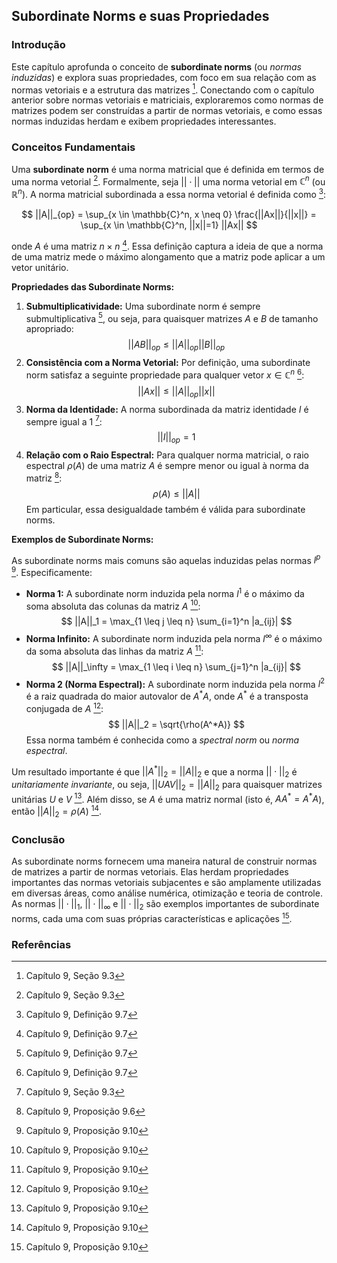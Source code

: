 ## Subordinate Norms e suas Propriedades

### Introdução
Este capítulo aprofunda o conceito de **subordinate norms** (ou *normas induzidas*) e explora suas propriedades, com foco em sua relação com as normas vetoriais e a estrutura das matrizes [^340]. Conectando com o capítulo anterior sobre normas vetoriais e matriciais, exploraremos como normas de matrizes podem ser construídas a partir de normas vetoriais, e como essas normas induzidas herdam e exibem propriedades interessantes.

### Conceitos Fundamentais

Uma **subordinate norm** é uma norma matricial que é definida em termos de uma norma vetorial [^340]. Formalmente, seja $||\cdot||$ uma norma vetorial em $\mathbb{C}^n$ (ou $\mathbb{R}^n$). A norma matricial subordinada a essa norma vetorial é definida como [^341]:

$$
||A||_{op} = \sup_{x \in \mathbb{C}^n, x \neq 0} \frac{||Ax||}{||x||} = \sup_{x \in \mathbb{C}^n, ||x||=1} ||Ax||
$$

onde $A$ é uma matriz $n \times n$ [^341]. Essa definição captura a ideia de que a norma de uma matriz mede o máximo alongamento que a matriz pode aplicar a um vetor unitário.

**Propriedades das Subordinate Norms:**

1.  **Submultiplicatividade:** Uma subordinate norm é sempre submultiplicativa [^341], ou seja, para quaisquer matrizes $A$ e $B$ de tamanho apropriado:
    $$
    ||AB||_{op} \leq ||A||_{op} ||B||_{op}
    $$
2.  **Consistência com a Norma Vetorial:** Por definição, uma subordinate norm satisfaz a seguinte propriedade para qualquer vetor $x \in \mathbb{C}^n$ [^341]:
    $$
    ||Ax|| \leq ||A||_{op} ||x||
    $$
3.  **Norma da Identidade:** A norma subordinada da matriz identidade $I$ é sempre igual a 1 [^342]:
    $$
    ||I||_{op} = 1
    $$
4.  **Relação com o Raio Espectral:** Para qualquer norma matricial, o raio espectral $\rho(A)$ de uma matriz $A$ é sempre menor ou igual à norma da matriz [^338]:
    $$
    \rho(A) \leq ||A||
    $$
    Em particular, essa desigualdade também é válida para subordinate norms.

**Exemplos de Subordinate Norms:**

As subordinate norms mais comuns são aquelas induzidas pelas normas $l^p$ [^343]. Especificamente:

*   **Norma 1:** A subordinate norm induzida pela norma $l^1$ é o máximo da soma absoluta das colunas da matriz $A$ [^343]:
    $$
    ||A||_1 = \max_{1 \leq j \leq n} \sum_{i=1}^n |a_{ij}|
    $$
*   **Norma Infinito:** A subordinate norm induzida pela norma $l^\infty$ é o máximo da soma absoluta das linhas da matriz $A$ [^343]:
    $$
    ||A||_\infty = \max_{1 \leq i \leq n} \sum_{j=1}^n |a_{ij}|
    $$
*   **Norma 2 (Norma Espectral):** A subordinate norm induzida pela norma $l^2$ é a raiz quadrada do maior autovalor de $A^*A$, onde $A^*$ é a transposta conjugada de $A$ [^343]:
    $$
    ||A||_2 = \sqrt{\rho(A^*A)}
    $$
    Essa norma também é conhecida como a *spectral norm* ou *norma espectral*.

Um resultado importante é que $||A^*||_2 = ||A||_2$ e que a norma $||\cdot||_2$ é *unitariamente invariante*, ou seja, $||UAV||_2 = ||A||_2$ para quaisquer matrizes unitárias $U$ e $V$ [^343]. Além disso, se $A$ é uma matriz normal (isto é, $AA^* = A^*A$), então $||A||_2 = \rho(A)$ [^343].

### Conclusão

As subordinate norms fornecem uma maneira natural de construir normas de matrizes a partir de normas vetoriais. Elas herdam propriedades importantes das normas vetoriais subjacentes e são amplamente utilizadas em diversas áreas, como análise numérica, otimização e teoria de controle. As normas $||\cdot||_1$, $||\cdot||_\infty$ e $||\cdot||_2$ são exemplos importantes de subordinate norms, cada uma com suas próprias características e aplicações [^343].

### Referências
[^340]: Capítulo 9, Seção 9.3
[^341]: Capítulo 9, Definição 9.7
[^338]: Capítulo 9, Proposição 9.6
[^342]: Capítulo 9, Seção 9.3
[^343]: Capítulo 9, Proposição 9.10

<!-- END -->